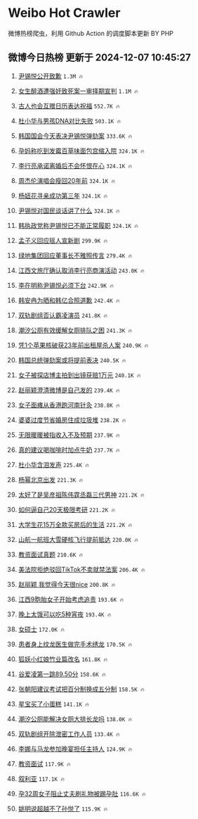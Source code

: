 # Weibo Hot Crawler 



微博热榜爬虫，利用 Github Action 的调度脚本更新 BY PHP 


## 微博今日热榜 更新于 2024-12-07 10:45:27 
1. [尹锡悦公开致歉](https://s.weibo.com/weibo?q=%23%E5%B0%B9%E9%94%A1%E6%82%A6%E5%85%AC%E5%BC%80%E8%87%B4%E6%AD%89%23&t=31&band_rank=1&Refer=top) `1.3M 🔥` 

1. [女生醉酒遭强奸致死案一审择期宣判](https://s.weibo.com/weibo?q=%23%E5%A5%B3%E7%94%9F%E9%86%89%E9%85%92%E9%81%AD%E5%BC%BA%E5%A5%B8%E8%87%B4%E6%AD%BB%E6%A1%88%E4%B8%80%E5%AE%A1%E6%8B%A9%E6%9C%9F%E5%AE%A3%E5%88%A4%23&t=31&band_rank=2&Refer=top) `1.1M 🔥` 

1. [古人也会互赠日历表达祝福](https://s.weibo.com/weibo?q=%23%E5%8F%A4%E4%BA%BA%E4%B9%9F%E4%BC%9A%E4%BA%92%E8%B5%A0%E6%97%A5%E5%8E%86%E8%A1%A8%E8%BE%BE%E7%A5%9D%E7%A6%8F%23&t=31&band_rank=3&Refer=top) `552.7K 🔥` 

1. [杜小华与男孩DNA对比失败](https://s.weibo.com/weibo?q=%23%E6%9D%9C%E5%B0%8F%E5%8D%8E%E4%B8%8E%E7%94%B7%E5%AD%A9DNA%E5%AF%B9%E6%AF%94%E5%A4%B1%E8%B4%A5%23&t=31&band_rank=4&Refer=top) `503.1K 🔥` 

1. [韩国国会今天表决尹锡悦弹劾案](https://s.weibo.com/weibo?q=%23%E9%9F%A9%E5%9B%BD%E5%9B%BD%E4%BC%9A%E4%BB%8A%E5%A4%A9%E8%A1%A8%E5%86%B3%E5%B0%B9%E9%94%A1%E6%82%A6%E5%BC%B9%E5%8A%BE%E6%A1%88%23&t=31&band_rank=5&Refer=top) `333.6K 🔥` 

1. [孕妈称吃到发霉百草味面包宫缩入院](https://s.weibo.com/weibo?q=%23%E5%AD%95%E5%A6%88%E7%A7%B0%E5%90%83%E5%88%B0%E5%8F%91%E9%9C%89%E7%99%BE%E8%8D%89%E5%91%B3%E9%9D%A2%E5%8C%85%E5%AE%AB%E7%BC%A9%E5%85%A5%E9%99%A2%23&t=31&band_rank=6&Refer=top) `324.1K 🔥` 

1. [李行亮承诺离婚后不会怀恨在心](https://s.weibo.com/weibo?q=%23%E6%9D%8E%E8%A1%8C%E4%BA%AE%E6%89%BF%E8%AF%BA%E7%A6%BB%E5%A9%9A%E5%90%8E%E4%B8%8D%E4%BC%9A%E6%80%80%E6%81%A8%E5%9C%A8%E5%BF%83%23&t=31&band_rank=7&Refer=top) `324.1K 🔥` 

1. [周杰伦演唱会瘦回20年前](https://s.weibo.com/weibo?q=%23%E5%91%A8%E6%9D%B0%E4%BC%A6%E6%BC%94%E5%94%B1%E4%BC%9A%E7%98%A6%E5%9B%9E20%E5%B9%B4%E5%89%8D%23&t=31&band_rank=8&Refer=top) `324.1K 🔥` 

1. [杨妞花寻亲成功第三年](https://s.weibo.com/weibo?q=%23%E6%9D%A8%E5%A6%9E%E8%8A%B1%E5%AF%BB%E4%BA%B2%E6%88%90%E5%8A%9F%E7%AC%AC%E4%B8%89%E5%B9%B4%23&t=31&band_rank=9&Refer=top) `324.1K 🔥` 

1. [尹锡悦对国民谈话讲了什么](https://s.weibo.com/weibo?q=%23%E5%B0%B9%E9%94%A1%E6%82%A6%E5%AF%B9%E5%9B%BD%E6%B0%91%E8%B0%88%E8%AF%9D%E8%AE%B2%E4%BA%86%E4%BB%80%E4%B9%88%23&t=31&band_rank=10&Refer=top) `324.1K 🔥` 

1. [韩执政党称尹锡悦已不能正常履职](https://s.weibo.com/weibo?q=%23%E9%9F%A9%E6%89%A7%E6%94%BF%E5%85%9A%E7%A7%B0%E5%B0%B9%E9%94%A1%E6%82%A6%E5%B7%B2%E4%B8%8D%E8%83%BD%E6%AD%A3%E5%B8%B8%E5%B1%A5%E8%81%8C%23&t=31&band_rank=11&Refer=top) `324.1K 🔥` 

1. [孟子义回应摇人宣新剧](https://s.weibo.com/weibo?q=%23%E5%AD%9F%E5%AD%90%E4%B9%89%E5%9B%9E%E5%BA%94%E6%91%87%E4%BA%BA%E5%AE%A3%E6%96%B0%E5%89%A7%23&t=31&band_rank=12&Refer=top) `299.9K 🔥` 

1. [绿地集团回应董事长不雅照传言](https://s.weibo.com/weibo?q=%23%E7%BB%BF%E5%9C%B0%E9%9B%86%E5%9B%A2%E5%9B%9E%E5%BA%94%E8%91%A3%E4%BA%8B%E9%95%BF%E4%B8%8D%E9%9B%85%E7%85%A7%E4%BC%A0%E8%A8%80%23&t=31&band_rank=13&Refer=top) `279.4K 🔥` 

1. [江西文旅厅确认取消李行亮商演活动](https://s.weibo.com/weibo?q=%23%E6%B1%9F%E8%A5%BF%E6%96%87%E6%97%85%E5%8E%85%E7%A1%AE%E8%AE%A4%E5%8F%96%E6%B6%88%E6%9D%8E%E8%A1%8C%E4%BA%AE%E5%95%86%E6%BC%94%E6%B4%BB%E5%8A%A8%23&t=31&band_rank=14&Refer=top) `243.0K 🔥` 

1. [李在明称尹锡悦必须下台](https://s.weibo.com/weibo?q=%23%E6%9D%8E%E5%9C%A8%E6%98%8E%E7%A7%B0%E5%B0%B9%E9%94%A1%E6%82%A6%E5%BF%85%E9%A1%BB%E4%B8%8B%E5%8F%B0%23&t=31&band_rank=15&Refer=top) `242.9K 🔥` 

1. [韩安冉为晒和韩亿合照道歉](https://s.weibo.com/weibo?q=%23%E9%9F%A9%E5%AE%89%E5%86%89%E4%B8%BA%E6%99%92%E5%92%8C%E9%9F%A9%E4%BA%BF%E5%90%88%E7%85%A7%E9%81%93%E6%AD%89%23&t=31&band_rank=16&Refer=top) `242.4K 🔥` 

1. [双轨剧组否认霸凌演员](https://s.weibo.com/weibo?q=%23%E5%8F%8C%E8%BD%A8%E5%89%A7%E7%BB%84%E5%90%A6%E8%AE%A4%E9%9C%B8%E5%87%8C%E6%BC%94%E5%91%98%23&t=31&band_rank=17&Refer=top) `241.8K 🔥` 

1. [潮汐公厕有效缓解女厕排队之困](https://s.weibo.com/weibo?q=%23%E6%BD%AE%E6%B1%90%E5%85%AC%E5%8E%95%E6%9C%89%E6%95%88%E7%BC%93%E8%A7%A3%E5%A5%B3%E5%8E%95%E6%8E%92%E9%98%9F%E4%B9%8B%E5%9B%B0%23&t=31&band_rank=18&Refer=top) `241.3K 🔥` 

1. [凭1个苹果核破获23年前出租屋杀人案](https://s.weibo.com/weibo?q=%23%E5%87%AD1%E4%B8%AA%E8%8B%B9%E6%9E%9C%E6%A0%B8%E7%A0%B4%E8%8E%B723%E5%B9%B4%E5%89%8D%E5%87%BA%E7%A7%9F%E5%B1%8B%E6%9D%80%E4%BA%BA%E6%A1%88%23&t=31&band_rank=19&Refer=top) `240.9K 🔥` 

1. [韩国总统弹劾案或将提前表决](https://s.weibo.com/weibo?q=%23%E9%9F%A9%E5%9B%BD%E6%80%BB%E7%BB%9F%E5%BC%B9%E5%8A%BE%E6%A1%88%E6%88%96%E5%B0%86%E6%8F%90%E5%89%8D%E8%A1%A8%E5%86%B3%23&t=31&band_rank=20&Refer=top) `240.5K 🔥` 

1. [女子被探店博主拍到出镜获赔1万元](https://s.weibo.com/weibo?q=%23%E5%A5%B3%E5%AD%90%E8%A2%AB%E6%8E%A2%E5%BA%97%E5%8D%9A%E4%B8%BB%E6%8B%8D%E5%88%B0%E5%87%BA%E9%95%9C%E8%8E%B7%E8%B5%941%E4%B8%87%E5%85%83%23&t=31&band_rank=21&Refer=top) `240.1K 🔥` 

1. [赵丽颖澄清微博是自己发的](https://s.weibo.com/weibo?q=%23%E8%B5%B5%E4%B8%BD%E9%A2%96%E6%BE%84%E6%B8%85%E5%BE%AE%E5%8D%9A%E6%98%AF%E8%87%AA%E5%B7%B1%E5%8F%91%E7%9A%84%23&t=31&band_rank=22&Refer=top) `239.4K 🔥` 

1. [女子面瘫从香港跑河南针灸](https://s.weibo.com/weibo?q=%23%E5%A5%B3%E5%AD%90%E9%9D%A2%E7%98%AB%E4%BB%8E%E9%A6%99%E6%B8%AF%E8%B7%91%E6%B2%B3%E5%8D%97%E9%92%88%E7%81%B8%23&t=31&band_rank=23&Refer=top) `238.8K 🔥` 

1. [婆婆过度节省婚房住成垃圾堆](https://s.weibo.com/weibo?q=%23%E5%A9%86%E5%A9%86%E8%BF%87%E5%BA%A6%E8%8A%82%E7%9C%81%E5%A9%9A%E6%88%BF%E4%BD%8F%E6%88%90%E5%9E%83%E5%9C%BE%E5%A0%86%23&t=31&band_rank=24&Refer=top) `238.2K 🔥` 

1. [无限暖暖被指收入不及预期](https://s.weibo.com/weibo?q=%23%E6%97%A0%E9%99%90%E6%9A%96%E6%9A%96%E8%A2%AB%E6%8C%87%E6%94%B6%E5%85%A5%E4%B8%8D%E5%8F%8A%E9%A2%84%E6%9C%9F%23&t=31&band_rank=25&Refer=top) `237.9K 🔥` 

1. [真的建议喝咖啡时加点牛奶](https://s.weibo.com/weibo?q=%23%E7%9C%9F%E7%9A%84%E5%BB%BA%E8%AE%AE%E5%96%9D%E5%92%96%E5%95%A1%E6%97%B6%E5%8A%A0%E7%82%B9%E7%89%9B%E5%A5%B6%23&t=31&band_rank=26&Refer=top) `237.7K 🔥` 

1. [杜小华含泪发声](https://s.weibo.com/weibo?q=%23%E6%9D%9C%E5%B0%8F%E5%8D%8E%E5%90%AB%E6%B3%AA%E5%8F%91%E5%A3%B0%23&t=31&band_rank=27&Refer=top) `225.4K 🔥` 

1. [杨幂北京出发](https://s.weibo.com/weibo?q=%E6%9D%A8%E5%B9%82%E5%8C%97%E4%BA%AC%E5%87%BA%E5%8F%91&t=31&band_rank=28&Refer=top) `221.3K 🔥` 

1. [太好了是吴彦祖陈伟霆丞磊三代男神](https://s.weibo.com/weibo?q=%E5%A4%AA%E5%A5%BD%E4%BA%86%E6%98%AF%E5%90%B4%E5%BD%A6%E7%A5%96%E9%99%88%E4%BC%9F%E9%9C%86%E4%B8%9E%E7%A3%8A%E4%B8%89%E4%BB%A3%E7%94%B7%E7%A5%9E&t=31&band_rank=29&Refer=top) `221.2K 🔥` 

1. [如何逼自己20天极限考研](https://s.weibo.com/weibo?q=%E5%A6%82%E4%BD%95%E9%80%BC%E8%87%AA%E5%B7%B120%E5%A4%A9%E6%9E%81%E9%99%90%E8%80%83%E7%A0%94&t=31&band_rank=30&Refer=top) `221.2K 🔥` 

1. [大学生花15万全款买房后的生活](https://s.weibo.com/weibo?q=%E5%A4%A7%E5%AD%A6%E7%94%9F%E8%8A%B115%E4%B8%87%E5%85%A8%E6%AC%BE%E4%B9%B0%E6%88%BF%E5%90%8E%E7%9A%84%E7%94%9F%E6%B4%BB&t=31&band_rank=31&Refer=top) `221.2K 🔥` 

1. [山航一航班大雪硬核飞行提前抵达](https://s.weibo.com/weibo?q=%23%E5%B1%B1%E8%88%AA%E4%B8%80%E8%88%AA%E7%8F%AD%E5%A4%A7%E9%9B%AA%E7%A1%AC%E6%A0%B8%E9%A3%9E%E8%A1%8C%E6%8F%90%E5%89%8D%E6%8A%B5%E8%BE%BE%23&t=31&band_rank=32&Refer=top) `220.0K 🔥` 

1. [教资面试真题](https://s.weibo.com/weibo?q=%E6%95%99%E8%B5%84%E9%9D%A2%E8%AF%95%E7%9C%9F%E9%A2%98&t=31&band_rank=33&Refer=top) `210.6K 🔥` 

1. [美法院拒绝驳回TikTok不卖就禁法案](https://s.weibo.com/weibo?q=%23%E7%BE%8E%E6%B3%95%E9%99%A2%E6%8B%92%E7%BB%9D%E9%A9%B3%E5%9B%9ETikTok%E4%B8%8D%E5%8D%96%E5%B0%B1%E7%A6%81%E6%B3%95%E6%A1%88%23&t=31&band_rank=34&Refer=top) `206.4K 🔥` 

1. [赵丽颖 我觉得今天很nice](https://s.weibo.com/weibo?q=%E8%B5%B5%E4%B8%BD%E9%A2%96%20%E6%88%91%E8%A7%89%E5%BE%97%E4%BB%8A%E5%A4%A9%E5%BE%88nice&t=31&band_rank=35&Refer=top) `200.8K 🔥` 

1. [江西9胞胎女子开始考虑追责](https://s.weibo.com/weibo?q=%23%E6%B1%9F%E8%A5%BF9%E8%83%9E%E8%83%8E%E5%A5%B3%E5%AD%90%E5%BC%80%E5%A7%8B%E8%80%83%E8%99%91%E8%BF%BD%E8%B4%A3%23&t=31&band_rank=36&Refer=top) `193.6K 🔥` 

1. [晚上太饿可以吃5种宵夜](https://s.weibo.com/weibo?q=%23%E6%99%9A%E4%B8%8A%E5%A4%AA%E9%A5%BF%E5%8F%AF%E4%BB%A5%E5%90%835%E7%A7%8D%E5%AE%B5%E5%A4%9C%23&t=31&band_rank=37&Refer=top) `193.4K 🔥` 

1. [女硕士](https://s.weibo.com/weibo?q=%E5%A5%B3%E7%A1%95%E5%A3%AB&t=31&band_rank=38&Refer=top) `172.0K 🔥` 

1. [患者身上纹龙医生做完手术绣龙](https://s.weibo.com/weibo?q=%23%E6%82%A3%E8%80%85%E8%BA%AB%E4%B8%8A%E7%BA%B9%E9%BE%99%E5%8C%BB%E7%94%9F%E5%81%9A%E5%AE%8C%E6%89%8B%E6%9C%AF%E7%BB%A3%E9%BE%99%23&t=31&band_rank=39&Refer=top) `170.5K 🔥` 

1. [狐妖小红娘竹业篇改名](https://s.weibo.com/weibo?q=%E7%8B%90%E5%A6%96%E5%B0%8F%E7%BA%A2%E5%A8%98%E7%AB%B9%E4%B8%9A%E7%AF%87%E6%94%B9%E5%90%8D&t=31&band_rank=40&Refer=top) `161.8K 🔥` 

1. [谷爱凌第一跳89.50分](https://s.weibo.com/weibo?q=%23%E8%B0%B7%E7%88%B1%E5%87%8C%E7%AC%AC%E4%B8%80%E8%B7%B389.50%E5%88%86%23&t=31&band_rank=41&Refer=top) `158.6K 🔥` 

1. [张朝阳建议考试把百分制换成五分制](https://s.weibo.com/weibo?q=%23%E5%BC%A0%E6%9C%9D%E9%98%B3%E5%BB%BA%E8%AE%AE%E8%80%83%E8%AF%95%E6%8A%8A%E7%99%BE%E5%88%86%E5%88%B6%E6%8D%A2%E6%88%90%E4%BA%94%E5%88%86%E5%88%B6%23&t=31&band_rank=42&Refer=top) `158.5K 🔥` 

1. [星宝买了小蛋糕](https://s.weibo.com/weibo?q=%E6%98%9F%E5%AE%9D%E4%B9%B0%E4%BA%86%E5%B0%8F%E8%9B%8B%E7%B3%95&t=31&band_rank=43&Refer=top) `141.1K 🔥` 

1. [潮汐公厕能解决女厕大排长龙吗](https://s.weibo.com/weibo?q=%23%E6%BD%AE%E6%B1%90%E5%85%AC%E5%8E%95%E8%83%BD%E8%A7%A3%E5%86%B3%E5%A5%B3%E5%8E%95%E5%A4%A7%E6%8E%92%E9%95%BF%E9%BE%99%E5%90%97%23&t=31&band_rank=44&Refer=top) `138.0K 🔥` 

1. [双轨剧组开除泄密工作人员](https://s.weibo.com/weibo?q=%23%E5%8F%8C%E8%BD%A8%E5%89%A7%E7%BB%84%E5%BC%80%E9%99%A4%E6%B3%84%E5%AF%86%E5%B7%A5%E4%BD%9C%E4%BA%BA%E5%91%98%23&t=31&band_rank=45&Refer=top) `133.4K 🔥` 

1. [李娜与马龙参加晚宴担任主持人](https://s.weibo.com/weibo?q=%23%E6%9D%8E%E5%A8%9C%E4%B8%8E%E9%A9%AC%E9%BE%99%E5%8F%82%E5%8A%A0%E6%99%9A%E5%AE%B4%E6%8B%85%E4%BB%BB%E4%B8%BB%E6%8C%81%E4%BA%BA%23&t=31&band_rank=46&Refer=top) `124.9K 🔥` 

1. [教资面试](https://s.weibo.com/weibo?q=%E6%95%99%E8%B5%84%E9%9D%A2%E8%AF%95&t=31&band_rank=47&Refer=top) `117.9K 🔥` 

1. [叙利亚](https://s.weibo.com/weibo?q=%E5%8F%99%E5%88%A9%E4%BA%9A&t=31&band_rank=48&Refer=top) `117.1K 🔥` 

1. [孕32周女子阻止丈夫刷礼物被踢孕肚](https://s.weibo.com/weibo?q=%23%E5%AD%9532%E5%91%A8%E5%A5%B3%E5%AD%90%E9%98%BB%E6%AD%A2%E4%B8%88%E5%A4%AB%E5%88%B7%E7%A4%BC%E7%89%A9%E8%A2%AB%E8%B8%A2%E5%AD%95%E8%82%9A%23&t=31&band_rank=49&Refer=top) `116.6K 🔥` 

1. [姚明说超越不了孙悦了](https://s.weibo.com/weibo?q=%23%E5%A7%9A%E6%98%8E%E8%AF%B4%E8%B6%85%E8%B6%8A%E4%B8%8D%E4%BA%86%E5%AD%99%E6%82%A6%E4%BA%86%23&t=31&band_rank=50&Refer=top) `115.9K 🔥` 

